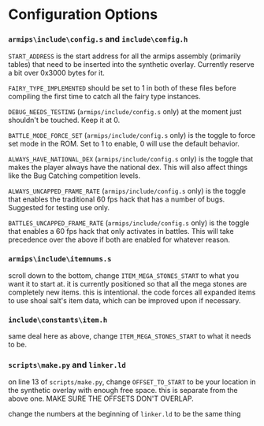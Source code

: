 # Configuration Options

### ``armips\include\config.s`` and ``include\config.h``
 ``START_ADDRESS`` is the start address for all the armips assembly (primarily tables) that need to be inserted into the synthetic overlay.  Currently reserve a bit over 0x3000 bytes for it.

 ``FAIRY_TYPE_IMPLEMENTED`` should be set to 1 in both of these files before compiling the first time to catch all the fairy type instances.
 
 ``DEBUG_NEEDS_TESTING`` (``armips/include/config.s`` only) at the moment just shouldn't be touched.  Keep it at 0.
 
 ``BATTLE_MODE_FORCE_SET`` (``armips/include/config.s`` only) is the toggle to force set mode in the ROM.  Set to 1 to enable, 0 will use the default behavior.
 
 ``ALWAYS_HAVE_NATIONAL_DEX`` (``armips/include/config.s`` only) is the toggle that makes the player always have the national dex.  This will also affect things like the Bug Catching competition levels.
 
 ``ALWAYS_UNCAPPED_FRAME_RATE`` (``armips/include/config.s`` only) is the toggle that enables the traditional 60 fps hack that has a number of bugs.  Suggested for testing use only.
 
 ``BATTLES_UNCAPPED_FRAME_RATE`` (``armips/include/config.s`` only) is the toggle that enables a 60 fps hack that only activates in battles.  This will take precedence over the above if both are enabled for whatever reason.

### ``armips\include\itemnums.s``
 scroll down to the bottom, change ``ITEM_MEGA_STONES_START`` to what you want it to start at.  it is currently positioned so that all the mega stones are completely new items.  this is intentional.  the code forces all expanded items to use shoal salt's item data, which can be improved upon if necessary.

### ``include\constants\item.h``
 same deal here as above, change ``ITEM_MEGA_STONES_START`` to what it needs to be.

### ``scripts\make.py`` and ``linker.ld``
 on line 13 of ``scripts/make.py``, change ``OFFSET_TO_START`` to be your location in the synthetic overlay with enough free space.  this is separate from the above one.  MAKE SURE THE OFFSETS DON'T OVERLAP.
 
 change the numbers at the beginning of ``linker.ld`` to be the same thing
